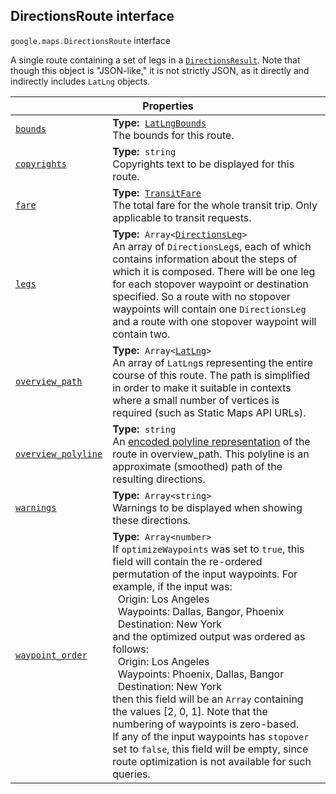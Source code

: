 
<h2 id="DirectionsRoute">DirectionsRoute interface</h2>
<p>
<code><span itemprop="path">google.maps</span>.<span itemprop="name">DirectionsRoute</span></code>
interface
</p>
<p>A single route containing a set of legs in a <code><a href="DirectionsResult.md">DirectionsResult</a></code>. Note that though this object is "JSON-like," it is not strictly JSON, as it directly and indirectly includes <code>LatLng</code> objects.</p>
<div class="devsite-table-wrapper"><table class="properties responsive" summary="interface DirectionsRoute - Properties">
<thead>
<tr><th colspan="2">Properties</th>
</tr></thead>
<tbody>
<tr id="DirectionsRoute.bounds">
<td itemprop="property"><code><a class="secret-link" href="#DirectionsRoute.bounds"><span>bounds</span></a></code></td>
<td><div><strong>Type:</strong>&nbsp; <code><a href="LatLngBounds.md">LatLngBounds</a></code></div>
<div class="desc">The bounds for this route.</div></td>
</tr>
<tr id="DirectionsRoute.copyrights">
<td itemprop="property"><code><a class="secret-link" href="#DirectionsRoute.copyrights"><span>copyrights</span></a></code></td>
<td><div><strong>Type:</strong>&nbsp; <code>string</code></div>
<div class="desc">Copyrights text to be displayed for this route.</div></td>
</tr>
<tr id="DirectionsRoute.fare">
<td itemprop="property"><code><a class="secret-link" href="#DirectionsRoute.fare"><span>fare</span></a></code></td>
<td><div><strong>Type:</strong>&nbsp; <code><a href="TransitFare.md">TransitFare</a></code></div>
<div class="desc">The total fare for the whole transit trip. Only applicable to transit requests.</div></td>
</tr>
<tr id="DirectionsRoute.legs">
<td itemprop="property"><code><a class="secret-link" href="#DirectionsRoute.legs"><span>legs</span></a></code></td>
<td><div><strong>Type:</strong>&nbsp; <code>Array&lt;<a href="DirectionsLeg.md">DirectionsLeg</a>&gt;</code></div>
<div class="desc">An array of <code>DirectionsLeg</code>s, each of which contains information about the steps of which it is composed. There will be one leg for each stopover waypoint or destination specified. So a route with no stopover waypoints will contain one <code>DirectionsLeg</code> and a route with one stopover waypoint will contain two.</div></td>
</tr>
<tr id="DirectionsRoute.overview_path">
<td itemprop="property"><code><a class="secret-link" href="#DirectionsRoute.overview_path"><span>overview_path</span></a></code></td>
<td><div><strong>Type:</strong>&nbsp; <code>Array&lt;<a href="LatLng.md">LatLng</a>&gt;</code></div>
<div class="desc">An array of <code>LatLng</code>s representing the entire course of this route. The path is simplified in order to make it suitable in contexts where a small number of vertices is required (such as Static Maps API URLs).</div></td>
</tr>
<tr id="DirectionsRoute.overview_polyline">
<td itemprop="property"><code><a class="secret-link" href="#DirectionsRoute.overview_polyline"><span>overview_polyline</span></a></code></td>
<td><div><strong>Type:</strong>&nbsp; <code>string</code></div>
<div class="desc">An <a href="https://developers.google.com/maps/documentation/utilities/polylinealgorithm">encoded polyline representation</a> of the route in overview_path. This polyline is an approximate (smoothed) path of the resulting directions.</div></td>
</tr>
<tr id="DirectionsRoute.warnings">
<td itemprop="property"><code><a class="secret-link" href="#DirectionsRoute.warnings"><span>warnings</span></a></code></td>
<td><div><strong>Type:</strong>&nbsp; <code>Array&lt;string&gt;</code></div>
<div class="desc">Warnings to be displayed when showing these directions.</div></td>
</tr>
<tr id="DirectionsRoute.waypoint_order">
<td itemprop="property"><code><a class="secret-link" href="#DirectionsRoute.waypoint_order"><span>waypoint_order</span></a></code></td>
<td><div><strong>Type:</strong>&nbsp; <code>Array&lt;number&gt;</code></div>
<div class="desc">If <code>optimizeWaypoints</code> was set to <code>true</code>, this field will contain the re-ordered permutation of the input waypoints. For example, if the input was:<br> &nbsp;&nbsp;Origin: Los Angeles<br> &nbsp;&nbsp;Waypoints: Dallas, Bangor, Phoenix<br> &nbsp;&nbsp;Destination: New York<br> and the optimized output was ordered as follows:<br> &nbsp;&nbsp;Origin: Los Angeles<br> &nbsp;&nbsp;Waypoints: Phoenix, Dallas, Bangor<br> &nbsp;&nbsp;Destination: New York<br> then this field will be an <code>Array</code> containing the values [2, 0, 1]. Note that the numbering of waypoints is zero-based.<br> If any of the input waypoints has <code>stopover</code> set to <code>false</code>, this field will be empty, since route optimization is not available for such queries.</div></td>
</tr>
</tbody>
</table></div>
<script src="replace_links.js"></script>
